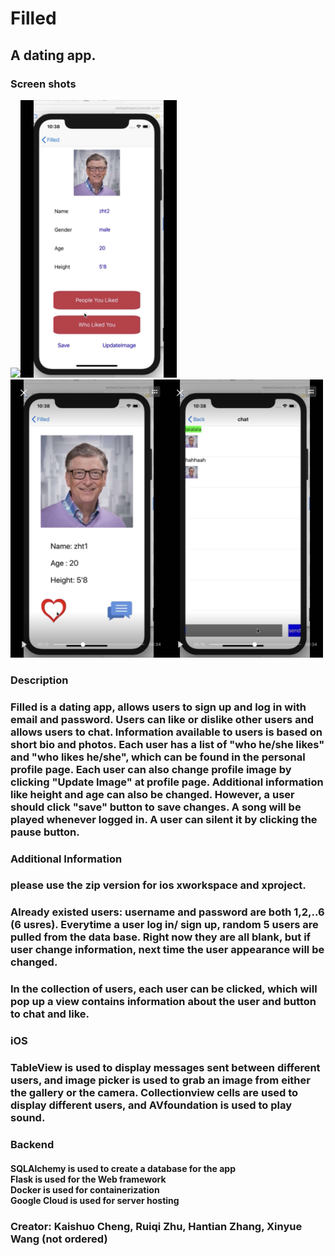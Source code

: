 # Filled
## A dating app.

### Screen shots 

<img src = "https://github.com/serenawangCU/FilledApp/blob/master/Screenshots/pic4.jpg" width= "250"><img src = "https://github.com/serenawangCU/FilledApp/blob/master/Screenshots/pic2.jpg" width= "250"><img src = "https://github.com/serenawangCU/FilledApp/blob/master/Screenshots/pic1.jpg" width= "250"><img src = "https://github.com/serenawangCU/FilledApp/blob/master/Screenshots/pic3.jpg" width= "250">

### Description
### Filled is a dating app, allows users to sign up and log in with email and password. Users can like or dislike other users and allows users to chat. Information available to users is based on short bio and photos. Each user has a list of "who he/she likes" and "who likes he/she", which can be found in the personal profile page. Each user can also change profile image by clicking "Update Image" at profile page. Additional information like height and age can also be changed. However, a user should click "save" button to save changes. A song will be played whenever logged in. A user can silent it by clicking the pause button.

### Additional Information
### please use the zip version for ios xworkspace and xproject.
### Already existed users: username and password are both 1,2,..6 (6 usres). Everytime a user log in/ sign up, random 5 users are pulled from the data base. Right now they are all blank, but if user change information, next time the user appearance will be changed.

### In the collection of users, each user can be clicked, which will pop up a view contains information about the user and button to chat and like.

### iOS

### TableView is used to display messages sent between different users, and image picker is used to grab an image from either the gallery or the camera. Collectionview cells are used to display different users, and AVfoundation is used to play sound.

### Backend

#### SQLAlchemy is used to create a database for the app <br>Flask is used for the Web framework <br> Docker is used for containerization <br> Google Cloud is used for server hosting


### Creator: Kaishuo Cheng, Ruiqi Zhu, Hantian Zhang, Xinyue Wang (not ordered)
